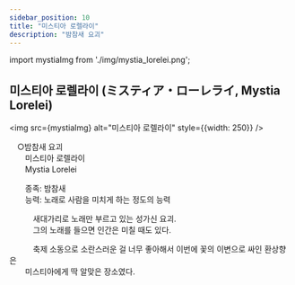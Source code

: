 ```yaml
---
sidebar_position: 10
title: "미스티아 로렐라이"
description: "밤참새 요괴"
---
```


import mystiaImg from './img/mystia_lorelei.png';

## 미스티아 로렐라이 (ミスティア・ローレライ, Mystia Lorelei)

<img src={mystiaImg} alt="미스티아 로렐라이" style={{width: 250}} />

　○밤참새 요괴  
　　미스티아 로렐라이  
　　Mystia Lorelei  

　　종족: 밤참새  
　　능력: 노래로 사람을 미치게 하는 정도의 능력  

　　　새대가리로 노래만 부르고 있는 성가신 요괴.  
　　　그의 노래를 들으면 인간은 미칠 때도 있다.  

　　　축제 소동으로 소란스러운 걸 너무 좋아해서 이번에 꽃의 이변으로 싸인 환상향은  
　　미스티아에게 딱 알맞은 장소였다.  
